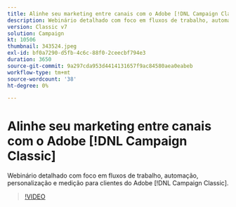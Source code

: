 ```yaml
---
title: Alinhe seu marketing entre canais com o Adobe [!DNL Campaign Classic]
description: Webinário detalhado com foco em fluxos de trabalho, automação, personalização e medição para clientes do Adobe [!DNL Campaign Classic] .
version: Classic v7
solution: Campaign
kt: 10506
thumbnail: 343524.jpeg
exl-id: bf0a7290-d5fb-4c6c-88f0-2ceecbf794e3
duration: 3650
source-git-commit: 9a297cda953d4414131657f9ac84580aea0eabeb
workflow-type: tm+mt
source-wordcount: '38'
ht-degree: 0%

---
```


# Alinhe seu marketing entre canais com o Adobe [!DNL Campaign Classic]

Webinário detalhado com foco em fluxos de trabalho, automação, personalização e medição para clientes do Adobe [!DNL Campaign Classic].

>[!VIDEO](https://video.tv.adobe.com/v/343524/?quality=12&learn=on)
